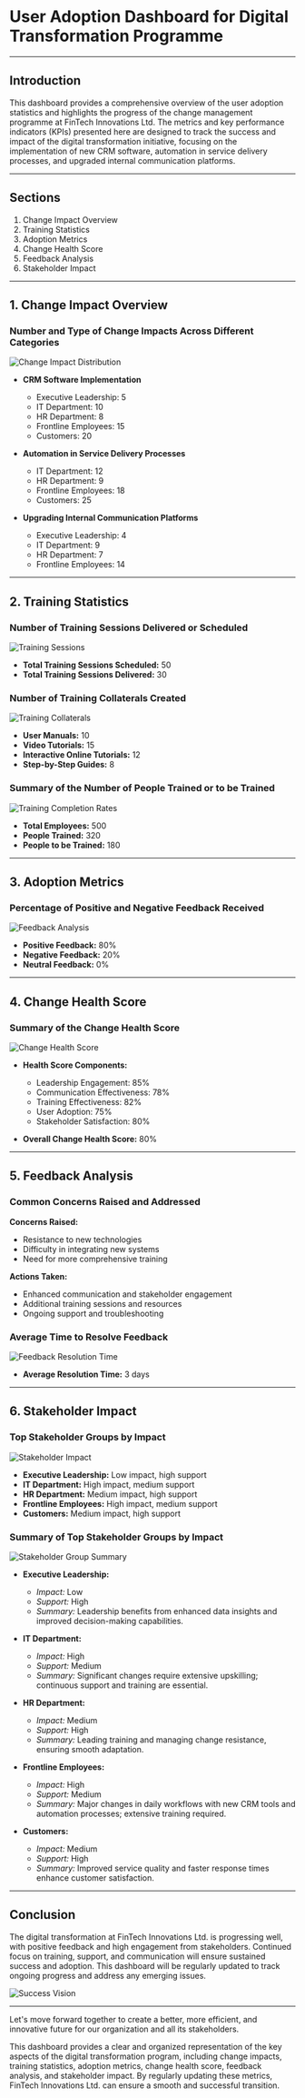
# User Adoption Dashboard for Digital Transformation Programme

---

## Introduction
This dashboard provides a comprehensive overview of the user adoption statistics and highlights the progress of the change management programme at FinTech Innovations Ltd. The metrics and key performance indicators (KPIs) presented here are designed to track the success and impact of the digital transformation initiative, focusing on the implementation of new CRM software, automation in service delivery processes, and upgraded internal communication platforms.

---

## Sections
1. Change Impact Overview
2. Training Statistics
3. Adoption Metrics
4. Change Health Score
5. Feedback Analysis
6. Stakeholder Impact

---

## 1. Change Impact Overview

### Number and Type of Change Impacts Across Different Categories

![Change Impact Distribution](https://via.placeholder.com/600x300)

- **CRM Software Implementation**
  - Executive Leadership: 5
  - IT Department: 10
  - HR Department: 8
  - Frontline Employees: 15
  - Customers: 20

- **Automation in Service Delivery Processes**
  - IT Department: 12
  - HR Department: 9
  - Frontline Employees: 18
  - Customers: 25

- **Upgrading Internal Communication Platforms**
  - Executive Leadership: 4
  - IT Department: 9
  - HR Department: 7
  - Frontline Employees: 14

---

## 2. Training Statistics

### Number of Training Sessions Delivered or Scheduled

![Training Sessions](https://via.placeholder.com/600x300)

- **Total Training Sessions Scheduled:** 50
- **Total Training Sessions Delivered:** 30

### Number of Training Collaterals Created

![Training Collaterals](https://via.placeholder.com/600x300)

- **User Manuals:** 10
- **Video Tutorials:** 15
- **Interactive Online Tutorials:** 12
- **Step-by-Step Guides:** 8

### Summary of the Number of People Trained or to be Trained

![Training Completion Rates](https://via.placeholder.com/600x300)

- **Total Employees:** 500
- **People Trained:** 320
- **People to be Trained:** 180

---

## 3. Adoption Metrics

### Percentage of Positive and Negative Feedback Received

![Feedback Analysis](https://via.placeholder.com/600x300)

- **Positive Feedback:** 80%
- **Negative Feedback:** 20%
- **Neutral Feedback:** 0%

---

## 4. Change Health Score

### Summary of the Change Health Score

![Change Health Score](https://via.placeholder.com/600x300)

- **Health Score Components:**
  - Leadership Engagement: 85%
  - Communication Effectiveness: 78%
  - Training Effectiveness: 82%
  - User Adoption: 75%
  - Stakeholder Satisfaction: 80%

- **Overall Change Health Score:** 80%

---

## 5. Feedback Analysis

### Common Concerns Raised and Addressed

**Concerns Raised:**
- Resistance to new technologies
- Difficulty in integrating new systems
- Need for more comprehensive training

**Actions Taken:**
- Enhanced communication and stakeholder engagement
- Additional training sessions and resources
- Ongoing support and troubleshooting

### Average Time to Resolve Feedback

![Feedback Resolution Time](https://via.placeholder.com/600x300)

- **Average Resolution Time:** 3 days

---

## 6. Stakeholder Impact

### Top Stakeholder Groups by Impact

![Stakeholder Impact](https://via.placeholder.com/600x300)

- **Executive Leadership:** Low impact, high support
- **IT Department:** High impact, medium support
- **HR Department:** Medium impact, high support
- **Frontline Employees:** High impact, medium support
- **Customers:** Medium impact, high support

### Summary of Top Stakeholder Groups by Impact

![Stakeholder Group Summary](https://via.placeholder.com/600x300)

- **Executive Leadership:** 
  - *Impact:* Low
  - *Support:* High
  - *Summary:* Leadership benefits from enhanced data insights and improved decision-making capabilities.

- **IT Department:** 
  - *Impact:* High
  - *Support:* Medium
  - *Summary:* Significant changes require extensive upskilling; continuous support and training are essential.

- **HR Department:** 
  - *Impact:* Medium
  - *Support:* High
  - *Summary:* Leading training and managing change resistance, ensuring smooth adaptation.

- **Frontline Employees:** 
  - *Impact:* High
  - *Support:* Medium
  - *Summary:* Major changes in daily workflows with new CRM tools and automation processes; extensive training required.

- **Customers:** 
  - *Impact:* Medium
  - *Support:* High
  - *Summary:* Improved service quality and faster response times enhance customer satisfaction.

---

## Conclusion
The digital transformation at FinTech Innovations Ltd. is progressing well, with positive feedback and high engagement from stakeholders. Continued focus on training, support, and communication will ensure sustained success and adoption. This dashboard will be regularly updated to track ongoing progress and address any emerging issues.

![Success Vision](https://via.placeholder.com/600x200)

---

Let's move forward together to create a better, more efficient, and innovative future for our organization and all its stakeholders.

This dashboard provides a clear and organized representation of the key aspects of the digital transformation program, including change impacts, training statistics, adoption metrics, change health score, feedback analysis, and stakeholder impact. By regularly updating these metrics, FinTech Innovations Ltd. can ensure a smooth and successful transition.
